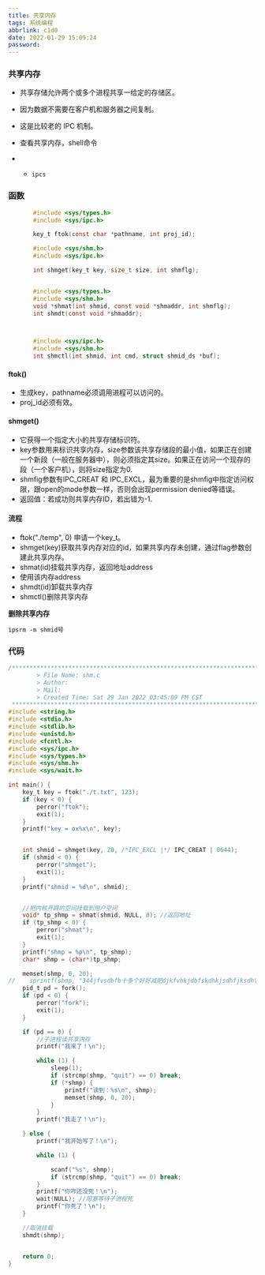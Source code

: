 ```yaml
---
title: 共享内存
tags: 系统编程
abbrlink: c1d0
date: 2022-01-29 15:09:24
password:
---
```




###  共享内存



* 共享存储允许两个或多个进程共享一给定的存储区。

* 因为数据不需要在客户机和服务器之间复制。

* 这是比较老的 IPC 机制。

* 查看共享内存，shell命令

* * ~~~shell
    ipcs
    ~~~











### 函数



~~~c
       #include <sys/types.h>
       #include <sys/ipc.h>

       key_t ftok(const char *pathname, int proj_id);

       #include <sys/shm.h>
	   #include <sys/ipc.h>

       int shmget(key_t key, size_t size, int shmflg);


       #include <sys/types.h>
       #include <sys/shm.h>
       void *shmat(int shmid, const void *shmaddr, int shmflg);
       int shmdt(const void *shmaddr);



       #include <sys/ipc.h>
       #include <sys/shm.h>
       int shmctl(int shmid, int cmd, struct shmid_ds *buf);

~~~



#### ftok()

* 生成key，pathname必须调用进程可以访问的。
* proj_id必须有效。









#### shmget()



* 它获得一个指定大小的共享存储标识符。
* key参数用来标识共享内存，size参数该共享存储段的最小值，如果正在创建一个新段（一般在服务器中），则必须指定其size。如果正在访问一个现存的段（一个客户机），则将size指定为0.
* shmfig参数有IPC_CREAT 和 IPC_EXCL，最为重要的是shmfig中指定访问权限，跟open的mode参数一样，否则会出现permission denied等错误。
* 返回值：若成功则共享内存ID，若出错为-1.







#### 流程

* ftok("./temp", 0) 申请一个key_t。
* shmget(key)获取共享内存对应的id，如果共享内存未创建，通过flag参数创建此共享内存。
* shmat(id)挂载共享内存，返回地址address
* 使用该内存address
* shmdt(id)卸载共享内存
* shmctl()删除共享内存







**删除共享内存**

~~~shell
ipsrm -m shmid号
~~~







### 代码



~~~c
/*************************************************************************
        > File Name: shm.c
        > Author:
        > Mail:
        > Created Time: Sat 29 Jan 2022 03:45:09 PM CST
 ************************************************************************/
#include <string.h>
#include <stdio.h>
#include <stdlib.h>
#include <unistd.h>
#include <fcntl.h>
#include <sys/ipc.h>
#include <sys/types.h>
#include <sys/shm.h>
#include <sys/wait.h>

int main() {
    key_t key = ftok("./t.txt", 123);
    if (key < 0) {
        perror("ftok");
        exit(1);
    }
    printf("key = ox%x\n", key);


    int shmid = shmget(key, 20, /*IPC_EXCL |*/ IPC_CREAT | 0644);
    if (shmid < 0) {
        perror("shmget");
        exit(1);
    }
    printf("shmid = %d\n", shmid);


    //把内核开辟的空间挂载到用户空间
    void* tp_shmp = shmat(shmid, NULL, 0); //返回地址
    if (tp_shmp < 0) {
        perror("shmat");
        exit(1);
    }
    printf("shmp = %p\n", tp_shmp);
    char* shmp = (char*)tp_shmp;

    memset(shmp, 0, 20);
//    sprintf(shmp, "344jfvsdbfb十多个好好减肥djkfvhkjdbfskdhkjsdhfjksdh\n");
    pid_t pd = fork();
    if (pd < 0) {
        perror("fork");
        exit(1);
    }

    if (pd == 0) {
        //子进程读共享内存
        printf("我来了！\n");

        while (1) {
            sleep(1);
            if (strcmp(shmp, "quit") == 0) break;
            if (*shmp) {
                printf("读到：%s\n", shmp);
                memset(shmp, 0, 20);
            }
        }
        printf("我走了！\n");

    } else {
        printf("我开始写了！\n");

        while (1) {

            scanf("%s", shmp);
            if (strcmp(shmp, "quit") == 0) break;
        }
        printf("你咋还没死！\n");
        wait(NULL); //阻塞等待子进程死
        printf("你死了！\n");
    }

    //取消挂载
    shmdt(shmp);


    return 0;
}

~~~

